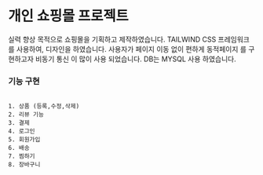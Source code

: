 <h1>개인 쇼핑몰 프로젝트</h1>

<p>실력 향상 목적으로 쇼핑몰을 기획하고 제작하였습니다.
TAILWIND CSS 프레임워크 를 사용하여, 디자인을 하였습니다.
사용자가 페이지 이동 없이 편하게 동적페이지 를 구현하고자 비동기 통신 이 많이 사용 되었습니다.
DB는 MYSQL 사용 하였습니다.</p>

<h3>기능 구현</h3>
<pre>
<code>
1. 상품 (등록,수정,삭제)
2. 리뷰 기능
3. 결제
4. 로그인
5. 회원가입
6. 배송
7. 찜하기
8. 장바구니
</code></pre>
